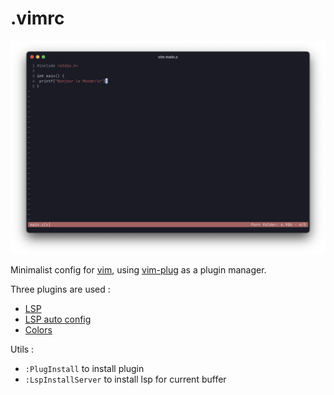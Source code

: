 # .vimrc

![Banner Image](/img.png)

Minimalist config for [vim](https://www.vim.org/), using [vim-plug](https://github.com/junegunn/vim-plug) as a plugin manager.

Three plugins are used :
- [LSP](https://github.com/prabirshrestha/vim-lsp)
- [LSP auto config](https://github.com/mattn/vim-lsp-settings)
- [Colors](https://github.com/Alligator/accent.vim)

Utils :
- `:PlugInstall` to install plugin
- `:LspInstallServer` to install lsp for current buffer
